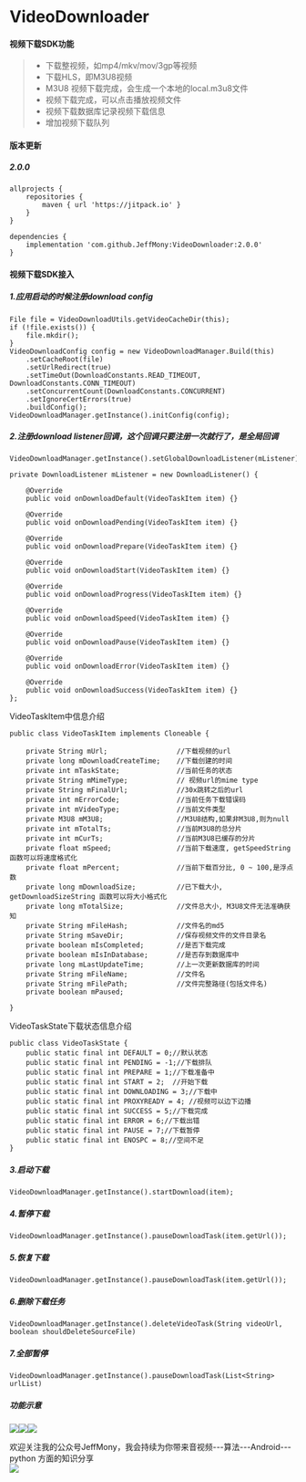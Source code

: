 # VideoDownloader
#### 视频下载SDK功能
> * 下载整视频，如mp4/mkv/mov/3gp等视频
> * 下载HLS，即M3U8视频
> * M3U8 视频下载完成，会生成一个本地的local.m3u8文件
> * 视频下载完成，可以点击播放视频文件
> * 视频下载数据库记录视频下载信息
> * 增加视频下载队列

#### 版本更新
##### 2.0.0
```
allprojects {
    repositories {
	    maven { url 'https://jitpack.io' }
	}
}

dependencies {
    implementation 'com.github.JeffMony:VideoDownloader:2.0.0'
}
```

#### 视频下载SDK接入<br>
##### 1.应用启动的时候注册download config
```
File file = VideoDownloadUtils.getVideoCacheDir(this);
if (!file.exists()) {
    file.mkdir();
}
VideoDownloadConfig config = new VideoDownloadManager.Build(this)
    .setCacheRoot(file)
    .setUrlRedirect(true)
    .setTimeOut(DownloadConstants.READ_TIMEOUT, DownloadConstants.CONN_TIMEOUT)
    .setConcurrentCount(DownloadConstants.CONCURRENT)
    .setIgnoreCertErrors(true)
    .buildConfig();
VideoDownloadManager.getInstance().initConfig(config);
```
##### 2.注册download listener回调，这个回调只要注册一次就行了，是全局回调
```
VideoDownloadManager.getInstance().setGlobalDownloadListener(mListener);

private DownloadListener mListener = new DownloadListener() {

    @Override
    public void onDownloadDefault(VideoTaskItem item) {}

    @Override
    public void onDownloadPending(VideoTaskItem item) {}

    @Override
    public void onDownloadPrepare(VideoTaskItem item) {}

    @Override
    public void onDownloadStart(VideoTaskItem item) {}

    @Override
    public void onDownloadProgress(VideoTaskItem item) {}

    @Override
    public void onDownloadSpeed(VideoTaskItem item) {}

    @Override
    public void onDownloadPause(VideoTaskItem item) {}

    @Override
    public void onDownloadError(VideoTaskItem item) {}

    @Override
    public void onDownloadSuccess(VideoTaskItem item) {}
};
```
VideoTaskItem中信息介绍
```
public class VideoTaskItem implements Cloneable {

    private String mUrl;                 //下载视频的url
    private long mDownloadCreateTime;    //下载创建的时间
    private int mTaskState;              //当前任务的状态
    private String mMimeType;            // 视频url的mime type
    private String mFinalUrl;            //30x跳转之后的url
    private int mErrorCode;              //当前任务下载错误码
    private int mVideoType;              //当前文件类型
    private M3U8 mM3U8;                  //M3U8结构,如果非M3U8,则为null
    private int mTotalTs;                //当前M3U8的总分片
    private int mCurTs;                  //当前M3U8已缓存的分片
    private float mSpeed;                //当前下载速度, getSpeedString 函数可以将速度格式化
    private float mPercent;              //当前下载百分比, 0 ~ 100,是浮点数
    private long mDownloadSize;          //已下载大小, getDownloadSizeString 函数可以将大小格式化
    private long mTotalSize;             //文件总大小, M3U8文件无法准确获知
    private String mFileHash;            //文件名的md5
    private String mSaveDir;             //保存视频文件的文件目录名
    private boolean mIsCompleted;        //是否下载完成
    private boolean mIsInDatabase;       //是否存到数据库中
    private long mLastUpdateTime;        //上一次更新数据库的时间
    private String mFileName;            //文件名
    private String mFilePath;            //文件完整路径(包括文件名)
    private boolean mPaused;

}
```

VideoTaskState下载状态信息介绍
```
public class VideoTaskState {
    public static final int DEFAULT = 0;//默认状态
    public static final int PENDING = -1;//下载排队
    public static final int PREPARE = 1;//下载准备中
    public static final int START = 2;  //开始下载
    public static final int DOWNLOADING = 3;//下载中
    public static final int PROXYREADY = 4; //视频可以边下边播
    public static final int SUCCESS = 5;//下载完成
    public static final int ERROR = 6;//下载出错
    public static final int PAUSE = 7;//下载暂停
    public static final int ENOSPC = 8;//空间不足
}
```
##### 3.启动下载
```
VideoDownloadManager.getInstance().startDownload(item);
```
##### 4.暂停下载
```
VideoDownloadManager.getInstance().pauseDownloadTask(item.getUrl());
```
##### 5.恢复下载
```
VideoDownloadManager.getInstance().pauseDownloadTask(item.getUrl());
```
##### 6.删除下载任务
```
VideoDownloadManager.getInstance().deleteVideoTask(String videoUrl, boolean shouldDeleteSourceFile)
```
##### 7.全部暂停
```
VideoDownloadManager.getInstance().pauseDownloadTask(List<String> urlList)
```

##### 功能示意
![](./files/test1.jpg)![](./files/test2.jpg)![](./files/test3.jpg)

欢迎关注我的公众号JeffMony，我会持续为你带来音视频---算法---Android---python 方面的知识分享<br>
![](./files/JeffMony.jpg)